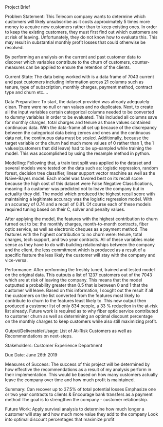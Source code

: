 Project Brief

Problem Statement:
This Telecom company wants to determine which customers will likely unsubscribe as it costs approximately 5 times more money to acquire new customers rather than to keep existing ones. In order to keep the existing customers, they must first find out which customers are at risk of leaving. Unfortunately, they do not know how to evaluate this. This may result in substantial monthly profit losses that could otherwise be resolved.

By performing an analysis on the current and past customer data to discover which variables contribute to the churn of customers, counter-measures can be applied to ensure the retention of the clients.

Current State:
The data being worked with is a data frame of 7043 current and past customers including information across 21 columns such as tenure, type of subscription, monthly charges, payment method, contract type and churn etc....

Data Preparation:
To start, the dataset provided was already adequately clean. There were no null or  nan values and no duplicates. Next, to create all the input variables certain categorical columns needed to be converted to dummy variables in order to be evaluated. This included all columns save for monthly charges, total charges and tenure as those values contained continuous data. With the data-frame all set up because of the discrepancy between the categorical data being zeroes and ones and the continuous data not, the continuous data must be scaled. Additionally, because the target variable or the churn had much more values of 0 rather than 1, the 1 values(customers that did leave) had to be up-sampled while training the model. This was accomplished by using the resample method in python. 

Modelling:
Following that, a train test split was applied to the dataset and several models were tested on the data such as: logistic regression, random forest, decision tree classifier, linear support vector machine as well as the Naïve-Bayes model. Each model was favored best on its recall score because the high cost of this dataset were False Negative Classifications, meaning if a customer was predicted not to leave the company but in actuality they did. The model which produced the highest recall score with maintaining a legitimate accuracy was the logistic regression model. With an accuracy of 0.74 and a recall of 0.81. Of course each of these models required tuning based on their C, solver and penalty values.

After applying the model, the features with the highest contribution to churn turned out to be: the monthly charges, month-to-month contracts, fiber optic service, as well as electronic cheques as a payment method. The features with the highest contribution to no churn were: tenure, total charges, tech support, and two year contracts. All of these variables make sense as they have to do with building relationships between the company and the client, the less commitment which is produced as a result of a specific feature the less likely the customer will stay with the company and vice-versa.

Performance:
After performing the freshly tuned, trained and tested model on the original data. This outputs a list of 1237 customers out of the 7043 which are at risk of leaving the company. This means that the model outputted a probability greater than 0.5 that is between 0 and 1 that the customer will leave. Based on this information, I sought out the result if all the customers on the list converted from the features most likely to contribute to churn to the features least likely to. This new output then produced a customer list of only 834 people, a 33 % reduction in the at-risk list already. Future work is required as to why fiber optic service contributed to customer churn as well as determining an optimal discount percentage on the monthly charges to keep customers while also still maximizing profit.

Output/Deliverable/Usage: 
List of At-Risk Customers as well as Recommendations on next-steps.

Stakeholders: 
Customer Experience Department

Due Date: June 26th 2019

Measures of Success:
The success of this project will be determined by how effective the recommendations as a result of my analysis perform in their implementation. This would be based on how many customers actually leave the company over time and how much profit is maintained. 

Summary:
Can recover up to 37.5% of total potential losses
Emphasize one or two year contracts to clients & Encourage bank transfers as a payment method
The goal is to strengthen the company - customer relationship.

Future Work:
Apply survival analysis to determine how much longer a customer will stay and how much more value they add to the company
Look into optimal discount percentages that maximize profit




